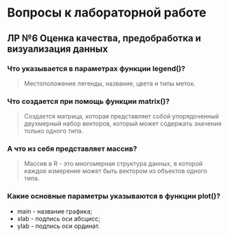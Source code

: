 # Вопросы к лабораторной работе
## ЛР №6 Оценка качества, предобработка и визуализация данных
### Что указывается в параметрах функции legend()?
> Местоположение легенды, название, цвета и типы меток.
### Что создается при помощь функции matrix()?
> Создается матрица, которая представляет собой упорядоченный двухмерный набор векторов, который может содержать значения только одного типа.
### А что из себя представляет массив?
> Массив в R - это многомерная структура данных, в которой каждое измерение может быть вектором из объектов одного типа.
 ### Какие основные параметры указываются в функции plot()?
+ main - название графика;
+ xlab - подпись оси абсцисс;
+ ylab - подпись оси ординат.
